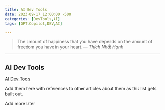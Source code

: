 ```yaml
---
title: AI Dev Tools
date: 2023-09-17 12:00:00 -500
categories: [DevTools,AI]
tags: [GPT,Copilot,DEV,AI]

---
```


> The amount of happiness that you have depends on the amount of freedom you have in your heart.
> — <cite>Thích Nhất Hạnh</cite>

---

## AI Dev Tools

[AI Dev Tools](https://youtube.com/shorts/_heClRAiKAg?si=hV4uQIwUvg8TOrTx)

Add them here with references to other articles about them as this list gets built out. 

Add more later